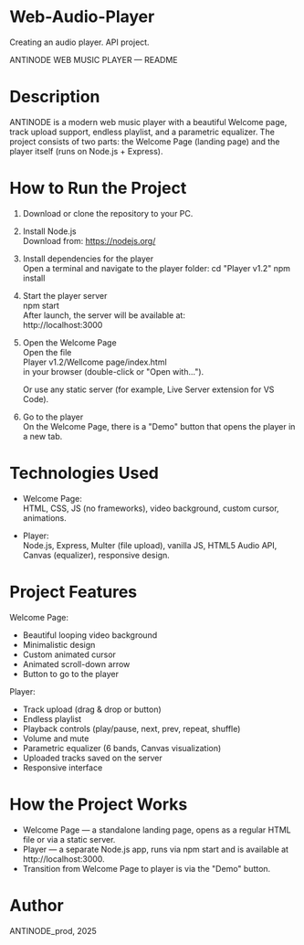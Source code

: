 # Web-Audio-Player
Creating an audio player. API project.

ANTINODE WEB MUSIC PLAYER — README


Description
==========================
ANTINODE is a modern web music player with a beautiful Welcome page, track upload support, endless playlist, and a parametric equalizer. The project consists of two parts: the Welcome Page (landing page) and the player itself (runs on Node.js + Express).


How to Run the Project
==========================
1. Download or clone the repository to your PC.

2. Install Node.js  
   Download from: https://nodejs.org/

3. Install dependencies for the player  
   Open a terminal and navigate to the player folder:
   cd "Player v1.2"
   npm install

4. Start the player server  
   npm start  
   After launch, the server will be available at:  
   http://localhost:3000

5. Open the Welcome Page  
   Open the file  
   Player v1.2/Wellcome page/index.html  
   in your browser (double-click or "Open with...").

   Or use any static server (for example, Live Server extension for VS Code).

6. Go to the player  
   On the Welcome Page, there is a "Demo" button that opens the player in a new tab.



Technologies Used
==========================

- Welcome Page:  
  HTML, CSS, JS (no frameworks), video background, custom cursor, animations.

- Player:  
  Node.js, Express, Multer (file upload), vanilla JS, HTML5 Audio API, Canvas (equalizer), responsive design.


Project Features
==========================

Welcome Page:
- Beautiful looping video background
- Minimalistic design
- Custom animated cursor
- Animated scroll-down arrow
- Button to go to the player

Player:
- Track upload (drag & drop or button)
- Endless playlist
- Playback controls (play/pause, next, prev, repeat, shuffle)
- Volume and mute
- Parametric equalizer (6 bands, Canvas visualization)
- Uploaded tracks saved on the server
- Responsive interface


How the Project Works
==========================

- Welcome Page — a standalone landing page, opens as a regular HTML file or via a static server.
- Player — a separate Node.js app, runs via npm start and is available at http://localhost:3000.
- Transition from Welcome Page to player is via the "Demo" button.


Author 
==========================

ANTINODE_prod, 2025



